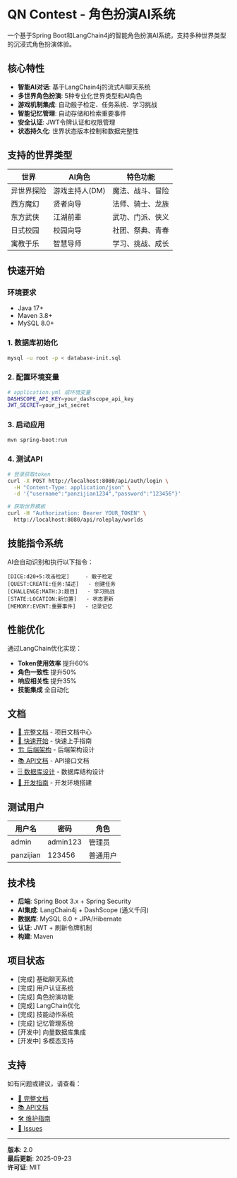 # QN Contest - 角色扮演AI系统

一个基于Spring Boot和LangChain4j的智能角色扮演AI系统，支持多种世界类型的沉浸式角色扮演体验。

## 核心特性

- **智能AI对话**: 基于LangChain4j的流式AI聊天系统
- **多世界角色扮演**: 5种专业化世界类型和AI角色
- **游戏机制集成**: 自动骰子检定、任务系统、学习挑战
- **智能记忆管理**: 自动存储和检索重要事件
- **安全认证**: JWT令牌认证和权限管理
- **状态持久化**: 世界状态版本控制和数据完整性

## 支持的世界类型

| 世界 | AI角色 | 特色功能 |
|------|-------|----------|
| 异世界探险 | 游戏主持人(DM) | 魔法、战斗、冒险 |
| 西方魔幻 | 贤者向导 | 法师、骑士、龙族 |
| 东方武侠 | 江湖前辈 | 武功、门派、侠义 |
| 日式校园 | 校园向导 | 社团、祭典、青春 |
| 寓教于乐 | 智慧导师 | 学习、挑战、成长 |

## 快速开始

### 环境要求
- Java 17+
- Maven 3.8+
- MySQL 8.0+

### 1. 数据库初始化
```bash
mysql -u root -p < database-init.sql
```

### 2. 配置环境变量
```bash
# application.yml 或环境变量
DASHSCOPE_API_KEY=your_dashscope_api_key
JWT_SECRET=your_jwt_secret
```

### 3. 启动应用
```bash
mvn spring-boot:run
```

### 4. 测试API
```bash
# 登录获取token
curl -X POST http://localhost:8080/api/auth/login \
  -H "Content-Type: application/json" \
  -d '{"username":"panzijian1234","password":"123456"}'

# 获取世界模板
curl -H "Authorization: Bearer YOUR_TOKEN" \
  http://localhost:8080/api/roleplay/worlds
```

## 技能指令系统

AI会自动识别和执行以下指令：

```
[DICE:d20+5:攻击检定]     - 骰子检定
[QUEST:CREATE:任务:描述]   - 创建任务  
[CHALLENGE:MATH:3:题目]   - 学习挑战
[STATE:LOCATION:新位置]   - 状态更新
[MEMORY:EVENT:重要事件]   - 记录记忆
```

## 性能优化

通过LangChain优化实现：
- **Token使用效率** 提升60%
- **角色一致性** 提升50% 
- **响应相关性** 提升35%
- **技能集成** 全自动化

## 文档

- [📖 完整文档](../docs/README.md) - 项目文档中心
- [🚀 快速开始](../docs/getting-started/README.md) - 快速上手指南
- [🏗️ 后端架构](../docs/architecture/backend-architecture.md) - 后端架构设计
- [📚 API文档](../docs/api/README.md) - API接口文档
- [🗄️ 数据库设计](../docs/architecture/database-design.md) - 数据库结构设计
- [🔧 开发指南](../docs/development/README.md) - 开发环境搭建

## 测试用户

| 用户名 | 密码 | 角色 |
|--------|------|------|
| admin | admin123 | 管理员 |
| panzijian | 123456 | 普通用户 |

## 技术栈

- **后端**: Spring Boot 3.x + Spring Security
- **AI集成**: LangChain4j + DashScope (通义千问)
- **数据库**: MySQL 8.0 + JPA/Hibernate
- **认证**: JWT + 刷新令牌机制
- **构建**: Maven

## 项目状态

- [完成] 基础聊天系统
- [完成] 用户认证系统  
- [完成] 角色扮演功能
- [完成] LangChain优化
- [完成] 技能动作系统
- [完成] 记忆管理系统
- [开发中] 向量数据库集成
- [开发中] 多模态支持

## 支持

如有问题或建议，请查看：
- [📖 完整文档](../docs/README.md)
- [📚 API文档](../docs/api/README.md)
- [🛠️ 维护指南](../docs/maintenance/README.md)
- [🐛 Issues](https://github.com/your-repo/issues)

---

**版本**: 2.0  
**最后更新**: 2025-09-23  
**许可证**: MIT